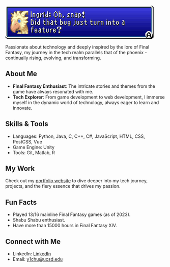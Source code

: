 ![Phoenix Banner](https://github.com/y1chu/y1chu/blob/main/ff5-Ingrid%20Oh%20snap%20Did%20that%20bug%20just%20turn%20into%20a%20feature.png)

Passionate about technology and deeply inspired by the lore of Final Fantasy, my journey in the tech realm parallels that of the phoenix - continually rising, evolving, and transforming.

## About Me

- **Final Fantasy Enthusiast**: The intricate stories and themes from the game have always resonated with me.
- **Tech Explorer**: From game development to web development, I immerse myself in the dynamic world of technology, always eager to learn and innovate.

## Skills & Tools

- Languages: Python, Java, C, C++, C#, JavaScript, HTML, CSS, PostCSS, Vue
- Game Engine: Unity
- Tools: Git, Matlab, R

## My Work

Check out my [portfolio website](https://ingridchu.netlify.app) to dive deeper into my tech journey, projects, and the fiery essence that drives my passion.

## Fun Facts

- Played 13/16 mainline Final Fantasy games (as of 2023).
- Shabu Shabu enthusiast.
- Have more than 15000 hours in Final Fantasy XIV.

## Connect with Me

- LinkedIn: [LinkedIn](https://www.linkedin.com/in/ying-chen-chu/)
- Email: y1chu@ucsd.edu
